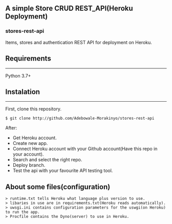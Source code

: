 ## A simple Store CRUD REST_API(Heroku Deployment)

### stores-rest-api
Items, stores and authentication REST API for deployment on Heroku.

  ## Requirements
  ___
  Python 3.7+

  ## Instalation
  ___
  First, clone this repository.
  ```
  $ git clone http://github.com/Adebowale-Morakinyo/stores-rest-api
  ```
  After:
  - Get Heroku account.
  - Create new app.
  - Connect Heroku account with your Github account(Have this repo in your account).
  - Search and select the right repo.
  - Deploy branch.
  - Test the api with your favourite API testing tool.
   
  ## About some files(configuration) 
    > runtime.txt tells Heroku what language plus version to use.
    > libaries in use are in requirements.txt(Heroku reads automatically).
    > uwsgi.ini contains configuration parameters for the uswgi(on Heroku) to run the app.
    > Procfile contains the Dyno(server) to use in Heroku.


